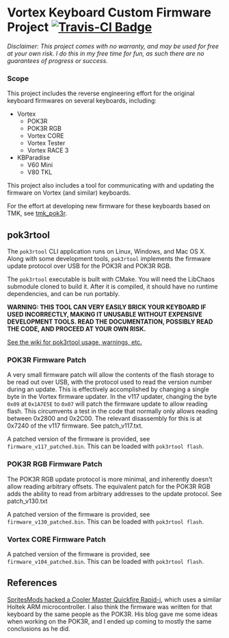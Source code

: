 # Vortex Keyboard Custom Firmware Project [![Travis-CI Badge](https://travis-ci.org/ChaoticConundrum/pok3r_re_firmware.svg?branch=master "Travis-CI Badge")](https://travis-ci.org/ChaoticConundrum/pok3r_re_firmware)

*Disclaimer: This project comes with no warranty, and may be used for free at your own risk. I do
this in my free time for fun, as such there are no guarantees of progress or success.*

### Scope
This project includes the reverse engineering effort for the original keyboard firmwares on several
keyboards, including:

- Vortex
    - POK3R
    - POK3R RGB
    - Vortex CORE
    - Vortex Tester
    - Vortex RACE 3
- KBParadise
    - V60 Mini
    - V80 TKL

This project also includes a tool for communicating with and updating the firmware on Vortex
(and similar) keyboards.

For the effort at developing new firmware for these keyboards based on TMK, see
[tmk_pok3r](https://github.com/ChaoticConundrum/tmk_pok3r).


## pok3rtool
The `pok3rtool` CLI application runs on Linux, Windows, and Mac OS X. Along with some development
tools, `pok3rtool` implements the firmware update protocol over USB for the POK3R and POK3R RGB.

The `pok3rtool` executable is built with CMake. You will need the LibChaos submodule cloned to
build it. After it is compiled, it should have no runtime dependencies, and can be run portably.

**WARNING: THIS TOOL CAN VERY EASILY BRICK YOUR KEYBOARD IF USED INCORRECTLY, MAKING IT
UNUSABLE WITHOUT EXPENSIVE DEVELOPMENT TOOLS. READ THE DOCUMENTATION, POSSIBLY READ THE
CODE, AND PROCEED AT YOUR OWN RISK.**

[See the wiki for pok3rtool usage, warnings, etc.](https://github.com/ChaoticConundrum/pok3r_re_firmware/wiki/pok3rtool-Usage)

### POK3R Firmware Patch
A very small firmware patch will allow the contents of the flash storage to be read out over USB,
with the protocol used to read the version number during an update. This is effectively
accomplished by changing a single byte in the Vortex firmware updater. In the v117 updater,
changing the byte `0x09` at `0x1A7E5E` to `0x07` will patch the firmware update to allow reading
flash. This circumvents a test in the code that normally only allows reading between 0x2800 and
0x2C00. The relevant disassembly for this is at 0x7240 of the v117 firmware. See patch_v117.txt.

A patched version of the firmware is provided, see `firmware_v117_patched.bin`. This can be
loaded with `pok3rtool flash`.

### POK3R RGB Firmware Patch
The POK3R RGB update protocol is more minimal, and inherently doesn't allow reading arbitrary
offsets. The equivalent patch for the POK3R RGB adds the ability to read from arbitrary addresses
to the update protocol. See patch_v130.txt

A patched version of the firmware is provided, see `firmware_v130_patched.bin`. This can be
loaded with `pok3rtool flash`.

### Vortex CORE Firmware Patch
A patched version of the firmware is provided, see `firmware_v104_patched.bin`. This can be
loaded with `pok3rtool flash`.

## References
[SpritesMods hacked a Cooler Master Quickfire Rapid-i](https://spritesmods.com/?art=rapidisnake),
which uses a similar Holtek ARM microcontroller. I also think the firmware was written for that
keyboard by the same people as the POK3R. His blog gave me some ideas when working on the POK3R,
and I ended up coming to mostly the same conclusions as he did.
